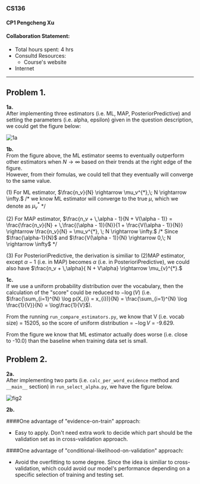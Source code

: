 ### CS136   
#### CP1 Pengcheng Xu  
#### Collaboration Statement:  

- Total hours spent: 4 hrs
- Consultd Resources:  
	- Course's website
- Internet

---
**Problem 1.**
---
**1a.**  
After implementing three estimators (i.e. ML, MAP, PosteriorPredictive) and setting the parameters (i.e. alpha, epsilon) given in the question description, we could get the figure below:  

![1a](/Users/peng/Desktop/CS136/CPs/CP1/pics/new_Figure_1.png)

**1b.**  
From the figure above, the ML estimator seems to eventually outperform other estimators when $N \rightarrow \infty$ based on their trends at the right edge of the figure.  
However, from their fomulas, we could tell that they eventually will converge to the same value. 
 
(1) For ML estimator, $\frac{n_v}{N} \rightarrow \mu_v^{*},\; N \rightarrow \infty.$  /* we know ML estimator will converge to the true $\mu$, which we denote as $\mu_v^{*}$ */

(2) For MAP estimator, $\frac{n_v + \,\alpha - 1}{N + V(\alpha - 1)} = \frac{\frac{n_v}{N} + \,\frac{(\alpha - 1)}{N}}{1 + \frac{V(\alpha - 1)}{N}} \rightarrow \frac{n_v}{N} = \mu_v^{*}, \; N \rightarrow \infty.$   /* Since $\frac{\alpha-1}{N}$ and $\frac{V(\alpha - 1)}{N} \rightarrow 0,\; N \rightarrow \infty$ */ 
 
(3) For PosterioriPredictive, the derivation is similiar to (2)MAP estimator, except $\alpha - 1$ (i.e. in MAP) becomes $\alpha$ (i.e. in PosterioriPredictive), we could also have $\frac{n_v + \,\alpha}{ N + V\alpha} \rightarrow \mu_{v}^{*}.$  


**1c.**  
If we use a uniform probability distribution over the vocabulary, then the calculation of the "score" could be reduced to $-\log(V)$ (i.e. $\frac{\sum_{i=1}^{N} \log p(X_{i} = x_{i})}{N} = \frac{\sum_{i=1}^{N} \log \frac{1}{V}}{N} = \log\frac{1}{V}$).  

From the running `run_compare_estimators.py`, we know that V (i.e. vocab size) = 15205, so the score of uniform distribution = $- \log V$ = -9.629.

From the figure we know that ML estimator actually does worse (i.e. close to -10.0) than the baseline when training data set is small.

<div style="page-break-after:always;"> </div>

**Problem 2.**
---
**2a.**  
After implementing two parts (i.e. `calc_per_word_evidence` method and `__main__` section) in `run_select_alpha.py`, we have the figure below.  

![fig2](/Users/peng/Desktop/CS136/CPs/CP1/pics/Figure_2.png)

**2b.**  

####One advantage of "evidence-on-train" approach:  

- Easy to apply. Don't need extra work to decide which part should be the validation set as in cross-validation approach.

####One advantage of "conditional-likelihood-on-validation" approach:

- Avoid the overfitting to some degree. Since the idea is similiar to cross-validation, which could avoid our model's performance depending on a specific selection of training and testing set.